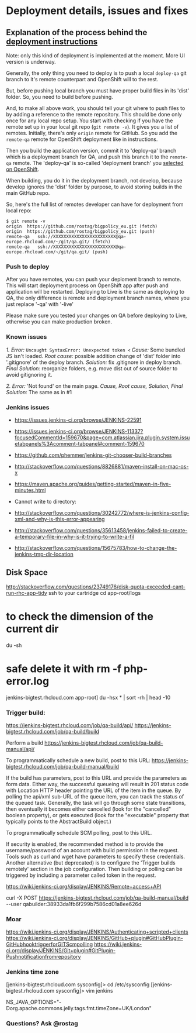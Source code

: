 # Deployment details, issues and fixes

## Explanation of the process behind the [deployment instructions](https://github.com/rostag/bigpolicy_eu/blob/develop/docs/deploy.md)

Note: only this kind of deployment is implemented at the moment. More UI version is underway.

Generally, the only thing you need to deploy is to push a local `deploy-qa` git branch to it's remote counterpart and OpenShift will to the rest.

But, before pushing local branch you must have proper build files in its 'dist' folder. So, you need to build before pushing.

And, to make all above work, you should tell your git where to push files to by adding a reference to the remote repository. This should be done only once for any local repo setup. You  start with checking if you have the remote set up in your local git repo (`git remote -v`). It gives you a list of remotes. Initially, there's only `origin` remote for GitHub. So you add the `remote-qa` remote for OpenShift deployment like in instructions.

Then you build the application version, commit it to 'deploy-qa' branch which is a deployment branch for QA, and push this branch it to the `remote-qa` remote. The 'deploy-qa' is so-called 'deployment branch' you [selected on OpenShift](https://blog.openshift.com/introduction-to-deployments-and-rollbacks-on-openshift/).

When building, you do it in the deployment branch, not develop, because develop ignores the 'dist' folder by purpose, to avoid storing builds in the main GitHub repo.

So, here's the full list of remotes developer can have for deployment from local repo:

```
$ git remote -v
origin	https://github.com/rostag/bigpolicy_eu.git (fetch)
origin	https://github.com/rostag/bigpolicy_eu.git (push)
remote-qa	ssh://XXXXXXXXXXXXXXXXXXXXXXXX@qa-europe.rhcloud.com/~/git/qa.git/ (fetch)
remote-qa	ssh://XXXXXXXXXXXXXXXXXXXXXXXX@qa-europe.rhcloud.com/~/git/qa.git/ (push)
```

### Push to deploy

After you have remotes, you can push your deploment branch to remote. This will start deployment process on OpenShift app after push and application will be restarted. Deploying to Live is the same as deploying to QA, the only difference is remote and deployment branch names, where you just replace '-qa' with '-live'

Please make sure you tested your changes on QA before deploying to Live, otherwise you can make production broken.

### Known issues

*1. Error:* `Uncaught SyntaxError: Unexpected token <`
*Cause:* Some bundled JS isn't loaded.
*Root cause:* possible addition change of 'dist' folder into '.gitignore' of the deploy branch.
*Solution:* fix .gitignore in deploy branch.
*Final Solution:* reorganize folders, e.g. move dist out of source folder to avoid gitignoring it.

*2. Error:* 'Not found' on the main page.
*Cause, Root cause, Solution, Final Solution:* The same as in #1

### Jenkins issues

* https://issues.jenkins-ci.org/browse/JENKINS-22591
* https://issues.jenkins-ci.org/browse/JENKINS-11337?focusedCommentId=159670&page=com.atlassian.jira.plugin.system.issuetabpanels%3Acomment-tabpanel#comment-159670
* https://github.com/phemmer/jenkins-git-chooser-build-branches
* http://stackoverflow.com/questions/8826881/maven-install-on-mac-os-x
* https://maven.apache.org/guides/getting-started/maven-in-five-minutes.html


* Cannot write to directory:
 * http://stackoverflow.com/questions/30242772/where-is-jenkins-config-xml-and-why-is-this-error-appearing
 * http://stackoverflow.com/questions/35613458/jenkins-failed-to-create-a-temporary-file-in-why-is-it-trying-to-write-a-fil
 * http://stackoverflow.com/questions/15675783/how-to-change-the-jenkins-tmp-dir-location

## Disk Space

http://stackoverflow.com/questions/23749176/disk-quota-exceeded-cant-run-rhc-app-tidy
ssh to your cartridge
cd app-root/logs
# to check the dimension of the current dir
du -sh
# safe delete it with rm -f php-error.log

jenkins-bigtest.rhcloud.com app-root]
du -hsx * | sort -rh | head -10

### Trigger build:

https://jenkins-bigtest.rhcloud.com/job/qa-build/api/
https://jenkins-bigtest.rhcloud.com/job/qa-build/build

Perform a build
https://jenkins-bigtest.rhcloud.com/job/qa-build-manual/api/

To programmatically schedule a new build, post to this URL:
https://jenkins-bigtest.rhcloud.com/job/qa-build-manual/build

If the build has parameters, post to this URL and provide the parameters as form data. Either way, the successful queueing will result in 201 status code with Location HTTP header pointing the URL of the item in the queue. By polling the api/xml sub-URL of the queue item, you can track the status of the queued task. Generally, the task will go through some state transitions, then eventually it becomes either cancelled (look for the "cancelled" boolean property), or gets executed (look for the "executable" property that typically points to the AbstractBuild object.)

To programmatically schedule SCM polling, post to this URL.

If security is enabled, the recommended method is to provide the username/password of an account with build permission in the request. Tools such as curl and wget have parameters to specify these credentials. Another alternative (but deprecated) is to configure the 'Trigger builds remotely' section in the job configuration. Then building or polling can be triggered by including a parameter called token in the request.

https://wiki.jenkins-ci.org/display/JENKINS/Remote+access+API

curl -X POST https://jenkins-bigtest.rhcloud.com/job/qa-build-manual/build --user qabuilder:38933da1fb6f299b7586cd01a8ee626d


### Moar

https://wiki.jenkins-ci.org/display/JENKINS/Authenticating+scripted+clients
https://wiki.jenkins-ci.org/display/JENKINS/GitHub+plugin#GitHubPlugin-GitHubhooktriggerforGITScmpolling
https://wiki.jenkins-ci.org/display/JENKINS/Git+plugin#GitPlugin-Pushnotificationfromrepository

### Jenkins time zone
[jenkins-bigtest.rhcloud.com sysconfig]\> cd /etc/sysconfig
[jenkins-bigtest.rhcloud.com sysconfig]\> vim jenkins

NS_JAVA_OPTIONS="-Dorg.apache.commons.jelly.tags.fmt.timeZone=UK/London"




### Questions? Ask @rostag
